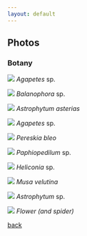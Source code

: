 ```yaml
---
layout: default
---
```


## Photos 
### Botany


![](/photo/photo1.jpg)
_Agapetes_ sp.

![](/photo/photo2.jpg)
_Balanophora_ sp.

![](/photo/photo3.jpg)
_Astrophytum asterias_

![](/photo/photo4.jpg)
_Agapetes_ sp.

![](/photo/photo5.jpg)
_Pereskia bleo_

![](/photo/photo6.jpg)
_Paphiopedilum_ sp.

![](/photo/heli1.jpg)
_Heliconia_ sp.

![](/photo/musa1.jpg)
_Musa velutina_

![](/photo/ast1.jpg)
_Astrophytum_ sp.

![](/photo/wat1.jpg)
_Flower (and spider)_

[back](./)
